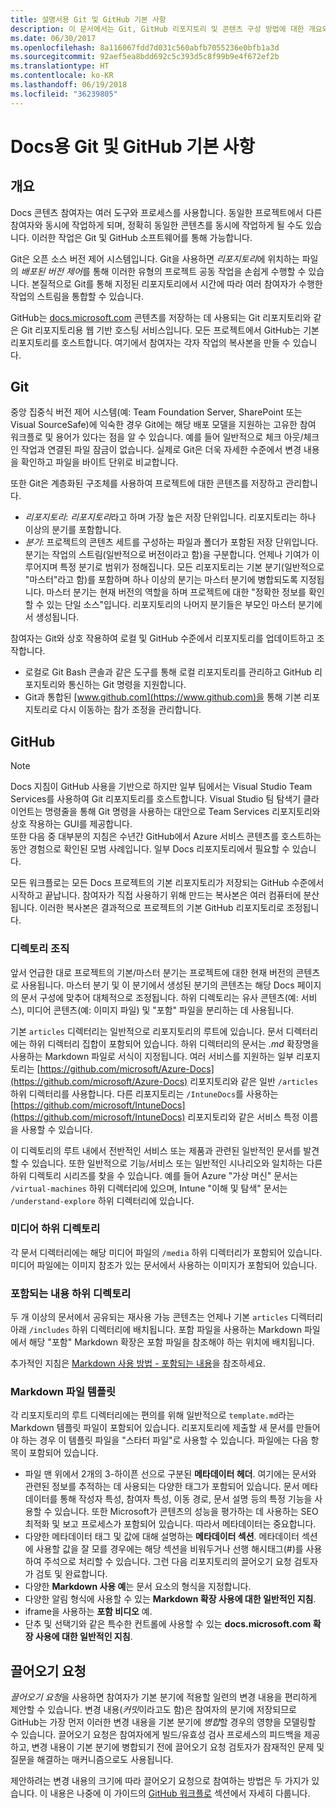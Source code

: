 ```yaml
---
title: 설명서용 Git 및 GitHub 기본 사항
description: 이 문서에서는 Git, GitHub 리포지토리 및 콘텐츠 구성 방법에 대한 개요와 docs.microsoft.com에 사용되는 명명 규칙에 대해 설명합니다.
ms.date: 06/30/2017
ms.openlocfilehash: 8a116067fdd7d031c560abfb7055236e0bfb1a3d
ms.sourcegitcommit: 92aef5ea8bdd692c5c393d5c8f99b9e4f672ef2b
ms.translationtype: HT
ms.contentlocale: ko-KR
ms.lasthandoff: 06/19/2018
ms.locfileid: "36239805"
---
```

# <a name="git-and-github-essentials-for-docs"></a>Docs용 Git 및 GitHub 기본 사항

## <a name="overview"></a>개요

Docs 콘텐츠 참여자는 여러 도구와 프로세스를 사용합니다. 동일한 프로젝트에서 다른 참여자와 동시에 작업하게 되며, 정확히 동일한 콘텐츠를 동시에 작업하게 될 수도 있습니다. 이러한 작업은 Git 및 GitHub 소프트웨어를 통해 가능합니다.

Git은 오픈 소스 버전 제어 시스템입니다. Git을 사용하면 *리포지토리*에 위치하는 파일의 *배포된 버전 제어*를 통해 이러한 유형의 프로젝트 공동 작업을 손쉽게 수행할 수 있습니다. 본질적으로 Git를 통해 지정된 리포지토리에서 시간에 따라 여러 참여자가 수행한 작업의 스트림을 통합할 수 있습니다.

GitHub는 [docs.microsoft.com](https://docs.microsoft.com) 콘텐츠를 저장하는 데 사용되는 Git 리포지토리와 같은 Git 리포지토리용 웹 기반 호스팅 서비스입니다. 모든 프로젝트에서 GitHub는 기본 리포지토리를 호스트합니다. 여기에서 참여자는 각자 작업의 복사본을 만들 수 있습니다.

## <a name="git"></a>Git

중앙 집중식 버전 제어 시스템(예: Team Foundation Server, SharePoint 또는 Visual SourceSafe)에 익숙한 경우 Git에는 해당 배포 모델을 지원하는 고유한 참여 워크플로 및 용어가 있다는 점을 알 수 있습니다. 예를 들어 일반적으로 체크 아웃/체크 인 작업과 연결된 파일 잠금이 없습니다. 실제로 Git은 더욱 자세한 수준에서 변경 내용을 확인하고 파일을 바이트 단위로 비교합니다.

또한 Git은 계층화된 구조체를 사용하여 프로젝트에 대한 콘텐츠를 저장하고 관리합니다.

- *리포지토리*: *리포지토리*라고 하며 가장 높은 저장 단위입니다. 리포지토리는 하나 이상의 분기를 포함합니다.
- *분기*: 프로젝트의 콘텐츠 세트를 구성하는 파일과 폴더가 포함된 저장 단위입니다. 분기는 작업의 스트림(일반적으로 버전이라고 함)을 구분합니다. 언제나 기여가 이루어지며 특정 분기로 범위가 정해집니다. 모든 리포지토리는 기본 분기(일반적으로 "마스터"라고 함)를 포함하며 하나 이상의 분기는 마스터 분기에 병합되도록 지정됩니다. 마스터 분기는 현재 버전의 역할을 하며 프로젝트에 대한 "정확한 정보를 확인할 수 있는 단일 소스"입니다. 리포지토리의 나머지 분기들은 부모인 마스터 분기에서 생성됩니다.

참여자는 Git와 상호 작용하여 로컬 및 GitHub 수준에서 리포지토리를 업데이트하고 조작합니다.

- 로컬로 Git Bash 콘솔과 같은 도구를 통해 로컬 리포지토리를 관리하고 GitHub 리포지토리와 통신하는 Git 명령을 지원합니다.
- Git과 통합된 [www.github.com](https://www.github.com)을 통해 기본 리포지토리로 다시 이동하는 참가 조정을 관리합니다.

## <a name="github"></a>GitHub

> [!NOTE]
> Docs 지침이 GitHub 사용을 기반으로 하지만 일부 팀에서는 Visual Studio Team Services를 사용하여 Git 리포지토리를 호스트합니다. Visual Studio 팀 탐색기 클라이언트는 명령줄을 통해 Git 명령을 사용하는 대안으로 Team Services 리포지토리와 상호 작용하는 GUI를 제공합니다.
> </br>
> 또한 다음 중 대부분의 지침은 수년간 GitHub에서 Azure 서비스 콘텐츠를 호스트하는 동안 경험으로 확인된 모범 사례입니다. 일부 Docs 리포지토리에서 필요할 수 있습니다.

모든 워크플로는 모든 Docs 프로젝트의 기본 리포지토리가 저장되는 GitHub 수준에서 시작하고 끝납니다. 참여자가 직접 사용하기 위해 만드는 복사본은 여러 컴퓨터에 분산됩니다. 이러한 복사본은 결과적으로 프로젝트의 기본 GitHub 리포지토리로 조정됩니다.

### <a name="directory-organization"></a>디렉토리 조직

앞서 언급한 대로 프로젝트의 기본/마스터 분기는 프로젝트에 대한 현재 버전의 콘텐츠로 사용됩니다. 마스터 분기 및 이 분기에서 생성된 분기의 콘텐츠는 해당 Docs 페이지의 문서 구성에 맞추어 대체적으로 조정됩니다. 하위 디렉토리는 유사 콘텐츠(예: 서비스), 미디어 콘텐츠(예: 이미지 파일) 및 "포함" 파일을 분리하는 데 사용됩니다.

기본 `articles` 디렉터리는 일반적으로 리포지토리의 루트에 있습니다. 문서 디렉터리에는 하위 디렉터리 집합이 포함되어 있습니다. 하위 디렉터리의 문서는 *.md* 확장명을 사용하는 Markdown 파일로 서식이 지정됩니다. 여러 서비스를 지원하는 일부 리포지토리는 [https://github.com/microsoft/Azure-Docs](https://github.com/microsoft/Azure-Docs) 리포지토리와 같은 일반 `/articles` 하위 디렉터리를 사용합니다. 다른 리포지토리는 `/IntuneDocs`를 사용하는 [https://github.com/microsoft/IntuneDocs](https://github.com/microsoft/IntuneDocs) 리포지토리와 같은 서비스 특정 이름을 사용할 수 있습니다.

이 디렉토리의 루트 내에서 전반적인 서비스 또는 제품과 관련된 일반적인 문서를 발견할 수 있습니다. 또한 일반적으로 기능/서비스 또는 일반적인 시나리오와 일치하는 다른 하위 디렉토리 시리즈를 찾을 수 있습니다. 예를 들어 Azure "가상 머신" 문서는 `/virtual-machines` 하위 디렉터리에 있으며, Intune "이해 및 탐색" 문서는 `/understand-explore` 하위 디렉터리에 있습니다.

### <a name="media-subdirectory"></a>미디어 하위 디렉토리

각 문서 디렉터리에는 해당 미디어 파일의 `/media` 하위 디렉터리가 포함되어 있습니다. 미디어 파일에는 이미지 참조가 있는 문서에서 사용하는 이미지가 포함되어 있습니다.

### <a name="includes-subdirectory"></a>포함되는 내용 하위 디렉토리

두 개 이상의 문서에서 공유되는 재사용 가능 콘텐츠는 언제나 기본 `articles` 디렉터리 아래 `/includes` 하위 디렉터리에 배치됩니다. 포함 파일을 사용하는 Markdown 파일에서 해당 "포함" Markdown 확장은 포함 파일을 참조해야 하는 위치에 배치됩니다.

추가적인 지침은 [Markdown 사용 방법 - 포함되는 내용](how-to-write-use-markdown.md#includes)을 참조하세요.

### <a name="markdown-file-template"></a>Markdown 파일 템플릿

각 리포지토리의 루트 디렉터리에는 편의를 위해 일반적으로 `template.md`라는 Markdown 템플릿 파일이 포함되어 있습니다. 리포지토리에 제출할 새 문서를 만들어야 하는 경우 이 템플릿 파일을 "스타터 파일"로 사용할 수 있습니다. 파일에는 다음 항목이 포함되어 있습니다.

- 파일 맨 위에서 2개의 3-하이픈 선으로 구분된 **메타데이터 헤더**. 여기에는 문서와 관련된 정보를 추적하는 데 사용되는 다양한 태그가 포함되어 있습니다. 문서 메타데이터를 통해 작성자 특성, 참여자 특성, 이동 경로, 문서 설명 등의 특정 기능을 사용할 수 있습니다. 또한 Microsoft가 콘텐츠의 성능을 평가하는 데 사용하는 SEO 최적화 및 보고 프로세스가 포함되어 있습니다. 따라서 메타데이터는 중요합니다.
- 다양한 메타데이터 태그 및 값에 대해 설명하는 **메타데이터 섹션**. 메타데이터 섹션에 사용할 값을 잘 모를 경우에는 해당 섹션을 비워두거나 선행 해시태그(#)를 사용하여 주석으로 처리할 수 있습니다. 그런 다음 리포지토리의 끌어오기 요청 검토자가 검토 및 완료합니다.
- 다양한 **Markdown 사용 예**는 문서 요소의 형식을 지정합니다.
- 다양한 알림 형식에 사용할 수 있는 **Markdown 확장 사용에 대한 일반적인 지침**.
- iframe을 사용하는 **포함 비디오** 예.
- 단추 및 선택기와 같은 특수한 컨트롤에 사용할 수 있는 **docs.microsoft.com 확장 사용에 대한 일반적인 지침**.

## <a name="pull-requests"></a>끌어오기 요청

*끌어오기 요청*을 사용하면 참여자가 기본 분기에 적용할 일련의 변경 내용을 편리하게 제안할 수 있습니다. 변경 내용(*커밋*이라고도 함)은 참여자의 분기에 저장되므로 GitHub는 가장 먼저 이러한 변경 내용을 기본 분기에 *병합*할 경우의 영향을 모델링할 수 있습니다. 끌어오기 요청은 참여자에게 빌드/유효성 검사 프로세스의 피드백을 제공하고, 변경 내용이 기본 분기에 병합되기 전에 끌어오기 요청 검토자가 잠재적인 문제 및 질문을 해결하는 매커니즘으로도 사용됩니다.

제안하려는 변경 내용의 크기에 따라 끌어오기 요청으로 참여하는 방법은 두 가지가 있습니다. 이 내용은 나중에 이 가이드의 [GitHub 워크플로](how-to-write-workflows-major.md) 섹션에서 자세히 다룹니다.

<!---- Reference links for Docs landing pages, associated GitHub repositories, and related Forums matrix. ------------------>
<!---- PLEASE INSERT URLS IN ASCENDING SORT ORDER, AND REMOVE LOCALE SEGMENT FROM URLS (that is, en-us) FOR LOCALIZED FORUMS! -->
<!---- NOTE: these links are saved for future use in another/new article; no longer used above in this article --->
[Visual-Studio-Page]:(https://docs.microsoft.com/en-us/visualstudio/index)
[Visual-Studio-Repo-Internal]:(https://github.com/Microsoft/vsdocs)
[Visual-Studio-Repo-External]:(https://github.com/Microsoft/visualstudio-docs)
[Visual-Studio-SO]: (https://stackoverflow.com/search?q=Visual+Studio+2017)
[Dotnet-Page]: https://docs.microsoft.com/dotnet
[Dotnet-Core-Page]: https://docs.microsoft.com/dotnet/articles/welcome
[Dotnet-Core-Repo]: https://github.com/dotnet/docs
[EM-ATA-Land]: https://docs.microsoft.com/advanced-threat-analytics/
[EM-ATA-Repo]: https://github.com/Microsoft/ATADocs
[EM-AzureAD-Land]: https://docs.microsoft.com/active-directory/
[EM-AzureAD-Repo]: https://github.com/Azure/azure-content/tree/master/articles/active-directory/
[EM-AzureRMS-Land]: https://docs.microsoft.com/rights-management/
[EM-AzureRMS-Repo]: https://github.com/Microsoft/Azure-RMSDocs
[EM-Intune-Land]: https://docs.microsoft.com/intune/
[EM-Intune-Repo]: https://github.com/microsoft/intuneDocs
[EM-Land-Page]: https://docs.microsoft.com/enterprise-mobility/
[EM-Land-Repo]: https://github.com/Microsoft/EMDocs/
[EM-MFA-Land]: https://docs.microsoft.com/multi-factor-authentication/
[EM-MFA-Repo]: https://github.com/Azure/azure-content/tree/master/articles/multi-factor-authentication
[EM-MIM-Land]: https://docs.microsoft.com/microsoft-identity-manager/
[EM-MIM-Repo]: https://github.com/Microsoft/MIMDocs
[EM-RemoteApp-Land]: https://docs.microsoft.com/en-us/remoteapp/
[EM-RemoteApp-Repo]: https://github.com/Azure/azure-content/tree/master/articles/remoteapp
[Forum-MSDN-ATA]: https://social.technet.microsoft.com/Forums/en-US/home?forum=mata
[Forum-MSDN-AzureAD]: https://social.msdn.microsoft.com/Forums/en-US/home?forum=WindowsAzureAD
[Forum-MSDN-AzureRMS]: https://social.technet.microsoft.com/Forums/en-US/home?forum=rmsapps%2Crmscloud&filter=alltypes&sort=lastpostdesc
[Forum-MSDN-EM]: https://social.technet.microsoft.com/Forums/en-US/home?sort=relevancedesc&brandIgnore=True&searchTerm=Enterprise+Mobility
[Forum-MSDN-Intune]: https://social.technet.microsoft.com/Forums/en-us/home?category=microsoftintune
[Forum-MSDN-Main]: https://social.msdn.microsoft.com/Forums/home
[Forum-MSDN-MFA]: https://social.msdn.microsoft.com/Forums/en-US/home?forum=windowsazureactiveauthentication
[Forum-MSDN-MIM]: https://social.technet.microsoft.com/Forums/en-US/home?category=identitymanagement
[Forum-MSDN-RemoteApp]: https://social.technet.microsoft.com/Forums/en-US/home?filter=alltypes&brandIgnore=True&sort=relevancedesc&searchTerm=Azure+Remote+or+RemoteApp
[Forum-SO-AzureAD]: https://stackoverflow.com/questions/tagged/azure-active-directory
[Forum-SO-AzureRMS]: https://stackoverflow.com/questions/tagged/rights-management
[Forum-SO-Dotnet]: https://stackoverflow.com/questions/tagged/.net
[Forum-SO-Dotnet-Core]: https://stackoverflow.com/questions/tagged/.net-core
[Forum-SO-Main]: https://stackoverflow.com/tags
[Forum-SO-Intune]: https://stackoverflow.com/questions/tagged/intune
[Forum-SO-MFA]: https://stackoverflow.com/search?q=%5Bazure%5D+multi-factor
[Forum-SO-MIM]: https://stackoverflow.com/search?q=Microsoft+Identity+Manager
[Forum-SO-RemoteApp]: https://stackoverflow.com/questions/tagged/remoteapp
[Forum-TechNet-Main]: https://social.technet.microsoft.com/Forums/home
[Forum-Yammer-AzureRMS]: https://www.yammer.com/AskIPTeam
[Forum-Yammer-Main]: https://www.yammer.com/
